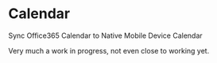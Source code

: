 # Calendar
Sync Office365 Calendar to Native Mobile Device Calendar

Very much a work in progress, not even close to working yet.

